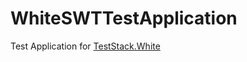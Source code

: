 WhiteSWTTestApplication
=======================

Test Application for [TestStack.White](https://github.com/TestStack/White)
